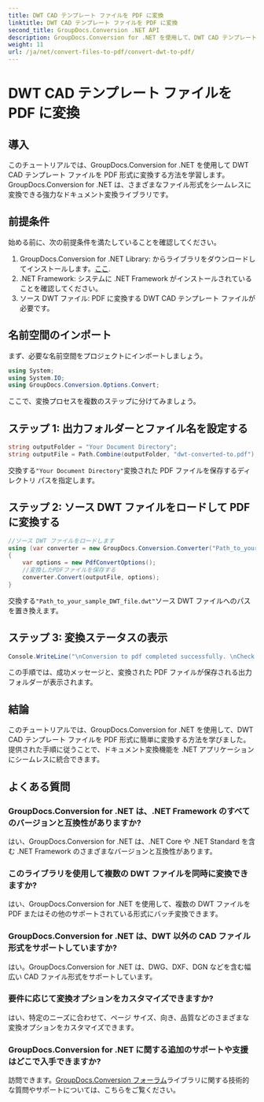 ```yaml
---
title: DWT CAD テンプレート ファイルを PDF に変換
linktitle: DWT CAD テンプレート ファイルを PDF に変換
second_title: GroupDocs.Conversion .NET API
description: GroupDocs.Conversion for .NET を使用して、DWT CAD テンプレート ファイルを PDF 形式に簡単に変換する方法を学びます。
weight: 11
url: /ja/net/convert-files-to-pdf/convert-dwt-to-pdf/
---
```


# DWT CAD テンプレート ファイルを PDF に変換

## 導入
このチュートリアルでは、GroupDocs.Conversion for .NET を使用して DWT CAD テンプレート ファイルを PDF 形式に変換する方法を学習します。 GroupDocs.Conversion for .NET は、さまざまなファイル形式をシームレスに変換できる強力なドキュメント変換ライブラリです。
## 前提条件
始める前に、次の前提条件を満たしていることを確認してください。
1.  GroupDocs.Conversion for .NET Library: からライブラリをダウンロードしてインストールします。[ここ](https://releases.groupdocs.com/conversion/net/).
2. .NET Framework: システムに .NET Framework がインストールされていることを確認してください。
3. ソース DWT ファイル: PDF に変換する DWT CAD テンプレート ファイルが必要です。

## 名前空間のインポート
まず、必要な名前空間をプロジェクトにインポートしましょう。
```csharp
using System;
using System.IO;
using GroupDocs.Conversion.Options.Convert;
```
ここで、変換プロセスを複数のステップに分けてみましょう。
## ステップ 1: 出力フォルダーとファイル名を設定する
```csharp
string outputFolder = "Your Document Directory";
string outputFile = Path.Combine(outputFolder, "dwt-converted-to.pdf");
```
交換する`"Your Document Directory"`変換された PDF ファイルを保存するディレクトリ パスを指定します。
## ステップ 2: ソース DWT ファイルをロードして PDF に変換する
```csharp
//ソース DWT ファイルをロードします
using (var converter = new GroupDocs.Conversion.Converter("Path_to_your_sample_DWT_file.dwt"))
{
    var options = new PdfConvertOptions();
    //変換したPDFファイルを保存する
    converter.Convert(outputFile, options);
}
```
交換する`"Path_to_your_sample_DWT_file.dwt"`ソース DWT ファイルへのパスを置き換えます。
## ステップ 3: 変換ステータスの表示
```csharp
Console.WriteLine("\nConversion to pdf completed successfully. \nCheck output in {0}", outputFolder);
```
この手順では、成功メッセージと、変換された PDF ファイルが保存される出力フォルダーが表示されます。

## 結論
このチュートリアルでは、GroupDocs.Conversion for .NET を使用して、DWT CAD テンプレート ファイルを PDF 形式に簡単に変換する方法を学びました。提供された手順に従うことで、ドキュメント変換機能を .NET アプリケーションにシームレスに統合できます。
## よくある質問
### GroupDocs.Conversion for .NET は、.NET Framework のすべてのバージョンと互換性がありますか?
はい、GroupDocs.Conversion for .NET は、.NET Core や .NET Standard を含む .NET Framework のさまざまなバージョンと互換性があります。
### このライブラリを使用して複数の DWT ファイルを同時に変換できますか?
はい、GroupDocs.Conversion for .NET を使用して、複数の DWT ファイルを PDF またはその他のサポートされている形式にバッチ変換できます。
### GroupDocs.Conversion for .NET は、DWT 以外の CAD ファイル形式をサポートしていますか?
はい。GroupDocs.Conversion for .NET は、DWG、DXF、DGN などを含む幅広い CAD ファイル形式をサポートしています。
### 要件に応じて変換オプションをカスタマイズできますか?
はい、特定のニーズに合わせて、ページ サイズ、向き、品質などのさまざまな変換オプションをカスタマイズできます。
### GroupDocs.Conversion for .NET に関する追加のサポートや支援はどこで入手できますか?
訪問できます。[GroupDocs.Conversion フォーラム](https://forum.groupdocs.com/c/conversion/11)ライブラリに関する技術的な質問やサポートについては、こちらをご覧ください。